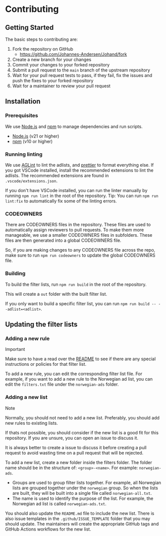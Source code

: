 # Contributing

## Getting Started

The basic steps to contributing are:

1. Fork the repository on GitHub
   - https://github.com/Johannes-Andersen/Johand/fork
2. Create a new branch for your changes
3. Commit your changes to your forked repository
4. Submit a pull request to the `main` branch of the upstream repository
5. Wait for your pull request tests to pass, if they fail, fix the issues and push the fixes to your forked repository
6. Wait for a maintainer to review your pull request

## Installation

### Prerequisites

We use [Node.js](https://nodejs.org/en/) and [npm](https://www.npmjs.com/) to manage dependencies and run scripts.

- [Node.js](https://nodejs.org/en/) (v21 or higher)
- [npm](https://www.npmjs.com/) (v10 or higher)

### Running linting

We use [AGLint](https://github.com/AdguardTeam/AGLint) to lint the adlists, and [prettier](https://prettier.io/) to format everything else.
If you got VSCode installed, install the recommended extensions to lint the adlists. The recommended extensions are found in `.vscode/extensions.json`.

If you don't have VSCode installed, you can run the linter manually by running `npm run lint` in the root of the repository.
Tip: You can run `npm run lint:fix` to automatically fix some of the linting errors.

### CODEOWNERS

There are CODEOWNERS files in the repository. These files are used to automatically assign reviewers to pull requests.
To make them more manageable, we use a smaller CODEOWNERS files in subfolders. These files are then generated into a global CODEOWNERS file.

So, if you are making changes to any CODEOWNERS file across the repo, make sure to run `npm run codeowners` to update the global CODEOWNERS file.

### Building

To build the filter lists, run `npm run build` in the root of the repository.

This will create a `out` folder with the built filter list.

If you only want to build a specific filter list, you can run `npm run build -- --adlist=<adlist>`.

## Updating the filter lists

### Adding a new rule

> [!IMPORTANT]  
> Make sure to have a read over the [README](README.md) to see if there are any special instructions or policies for that filter list.

To add a new rule, you can edit the corresponding filter list file. For example, if you want to add a new rule to the Norwegian ad list, you can edit the `filters.txt` file under the `norwegian-ads` folder.

### Adding a new list

> [!NOTE]  
> Normally, you should not need to add a new list. Preferably, you should add new rules to existing lists.
>
> If thats not possible, you should consider if the new list is a good fit for this repository. If you are unsure, you can open an issue to discuss it.
>
> It is always better to create a issue to discuss it before creating a pull request to avoid wasting time on a pull request that will be rejected.

To add a new list, create a new folder inside the filters folder. The folder name should be in the structure of: `<group>-<name>`. For example: `norwegian-ads`.

- Groups are used to group filter lists together. For example, all Norwegian lists are grouped together under the `norwegian` group. So when the lists are built, they will be built into a single file called `norwegian-all.txt`.
- The name is used to identify the purpose of the list. For example, the Norwegian ad list is called `norwegian-ads.txt`.

You should also update the `README.md` file to include the new list. There is also issue templates in the `.github/ISSUE_TEMPLATE` folder that you may should update.
The maintainers will create the appropriate GitHub tags and GitHub Actions workflows for the new list.
